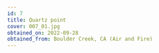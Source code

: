 ```yaml
---
id: 7 
title: Quartz point
cover: 007_01.jpg
obtained_on: 2022-09-28
obtained_from: Boulder Creek, CA (Air and Fire)
---
```

